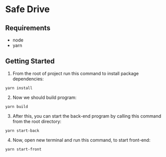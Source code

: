 # Safe Drive

## Requirements

- node
- yarn

## Getting Started

1. From the root of project run this command to install package dependencies:

```shell
yarn install
```

2. Now we should build program:

```shell
yarn build
```

3. After this, you can start the back-end program by calling this command from the root directory:

```shell
yarn start-back
```

4. Now, open new terminal and run this command, to start front-end:

```shell
yarn start-front
```